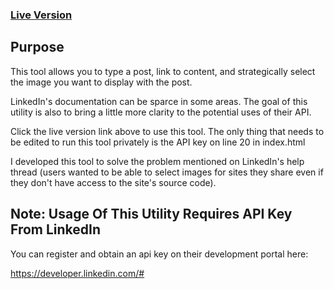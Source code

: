 <a href="http://datopstech.com/linkedin-share-tool/"><h3>Live Version</h3></a>

## Purpose

This tool allows you to type a post, link to content, and strategically select the image you want to display with the post.

LinkedIn's documentation can be sparce in some areas. The goal of this utility is also to bring a little more clarity to the potential uses of their API.

Click the live version link above to use this tool. The only thing that needs to be edited to run this tool privately is the API key on line 20 in index.html

I developed this tool to solve the problem mentioned on LinkedIn's help thread (users wanted to be able to select images for sites they share even if they don't have access to the site's source code).

## Note: Usage Of This Utility Requires API Key From LinkedIn

You can register and obtain an api key on their development portal here: 

https://developer.linkedin.com/#
